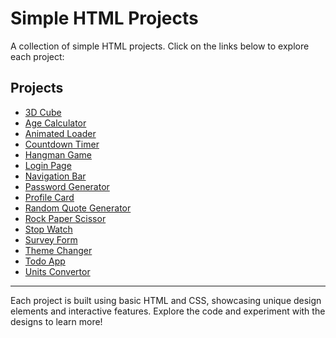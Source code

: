 # Simple HTML Projects

A collection of simple HTML projects. Click on the links below to explore each project:

## Projects

- [3D Cube](https://geek-hadeed.github.io/Simple_Html-Projects/3D%20Cube/)
- [Age Calculator](https://geek-hadeed.github.io/Simple_Html-Projects/Age%20Calculator/)
- [Animated Loader](https://geek-hadeed.github.io/Simple_Html-Projects/Animated%20Loader/)
- [Countdown Timer](https://geek-hadeed.github.io/Simple_Html-Projects/CountDown_Timer/)
- [Hangman Game](https://geek-hadeed.github.io/Simple_Html-Projects/Hangman/)
- [Login Page](https://geek-hadeed.github.io/Simple_Html-Projects/Login%20Page)
- [Navigation Bar](https://geek-hadeed.github.io/Simple_Html-Projects/Nav%20Bar/)
- [Password Generator](https://geek-hadeed.github.io/Simple_Html-Projects/Password%20Generator/)
- [Profile Card](https://geek-hadeed.github.io/Simple_Html-Projects/Profile%20Card)
- [Random Quote Generator](https://geek-hadeed.github.io/Simple_Html-Projects/Random%20Quote%20Generator)
- [Rock Paper Scissor](https://geek-hadeed.github.io/Simple_Html-Projects/Rock%20Paper%20Scissor)
- [Stop Watch](https://geek-hadeed.github.io/Simple_Html-Projects/Stop%20watch)
- [Survey Form](https://geek-hadeed.github.io/Simple_Html-Projects/Survey%20Form)
- [Theme Changer](https://geek-hadeed.github.io/Simple_Html-Projects/Theme%20Changer)
- [Todo App](https://geek-hadeed.github.io/Simple_Html-Projects/Todo%20App)
- [Units Convertor](https://geek-hadeed.github.io/Simple_Html-Projects/Units%20Convertor)

---

Each project is built using basic HTML and CSS, showcasing unique design elements and interactive features. Explore the code and experiment with the designs to learn more!
